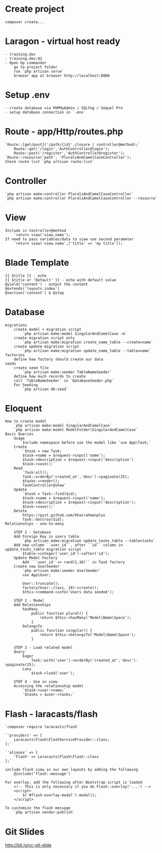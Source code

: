 # Create project
	composer create...

# Laragon - virtual host ready
	- training.dev
	- training.dev:82
	- Open Up commander
		go to project folder
		run `php artisan serve`
		browser app at browser http://localhost:8000

# Setup .env
	- create database via PHPMyAdmin / SQLYog / Sequel Pro
	- setup database connection in `.env`

# Route - app/Http/routes.php
	`Route::[get/post]('/path/{id}',closure | controller@method);`
		Route::get('/login','AuthController@login');
		Route::post('/register','AuthController@register');
	`Route::resource('path', 'PluralsAndCamelCaseController');
	Check route list `php artisan route:list`

# Controller
	`php artisan make:controller PluralsAndCamelCaseController`
	`php artisan make:controller PluralsAndCamelCaseController --resource`

# View
	Include in Controller@method 
		`return view('view.name');`
	If need to pass variables/data to view use second parameter
		`return view('view.name',['title' => 'my title']);`

# Blade Template
	{{ $title }} - echo
	{{ $title or 'Default' }} - echo with default value
	@yield('content') - output the content
	@extends('layouts.index')
	@section('content') & @stop

# Database
	migrations
		create model + migration script
			`php artisan make:model SingularAndCamelCase -m`
		create migration script only
			`php artisan make:migration create_name_table --create=name`
		create update migration script
			`php artisan make:migration update_name_table --table=name`
	factories
		define how factory should create our data
	seeds
		create seed file
			`php artisan make:seeder TableNameSeeder`
		define how much records to create
		call `TableNameSeeder` in `DatabaseSeeder.php`
		For Seeding
			`php artisan db:seed`

# Eloquent
	How to create model
		`php artisan make:model SingularAndCamelCase`
		`php artisan make:model ModelFolder\SingularAndCamelCase`
	Basic Queries
		Usage
			Include namespace before use the model like `use App\Task;`
		Create
			`$task = new Task;
			$task->name = $request->input('name');
			$task->description = $request->input('description')
			$task->save();`
		Read
			`Task:all();
			Task::orderBy('created_at','desc')->paginate(25);
			$tasks->render();
			TaskController@show`
		Update
			`$task = Task::find($id);
			$task->name = $request->input('name');
	        $task->description = $request->input('description');
	        $task->save();`
		Delete
			https://gist.github.com/khairahmanplus
			Task::destroy($id);
	Relationships - one-to-many

		STEP 1 - Database
		Add Foreign Key in users table
			`php artisan make:migration update_tasks_table --table=tasks`
		Add new column ``user_id``, after ``id`` column in update_tasks_table migration script
			$table->integer('user_id')->after('id');
		Update Model Factory
			Add ``'user_id' => rand(1,10)`` in Task factory
		Create new UserSeeder 
			`php artisan make:seeder UserSeeder`
			use App\User;

			User::truncate();
			factory(User::class, 10)->create();
			$this->command->info('Users data seeded');

		STEP 2 - Model
		Add Relationships
			hasMany
				public function plural() {
					return $this->hasMany('Model\Name\Space');
				}
			belongsTo
				public function singular() {
					return $this->belongsTo('Model\Name\Space');
				}

		STEP 3 - Load related model
		Query
			Eager
				Task::with('user')->orderBy('created_at','desc')->paginate(25);
			Lazy
				$task->load('user');

		STEP 4 - Use in view
		Accessing the relationship model
			`$task->user->name;`
			`$tasks = $user->tasks;`

# Flash - laracasts/flash

	`composer require laracasts/flash`

	`'providers' => [
    	Laracasts\Flash\FlashServiceProvider::class,
	];`

	`'aliases' => [
	    'Flash' => Laracasts\Flash\Flash::class
	];`

	include Flash view in our own layouts by adding the following
		@include('flash::message')

	For overlay, add the following after Bootstrap script is loaded
		<!-- This is only necessary if you do Flash::overlay('...') -->
		<script>
		    $('#flash-overlay-modal').modal();
		</script>

	To customize the flash message
		`php artisan vendor:publish`

# Git Slides

http://bit.ly/cc-git-slide
